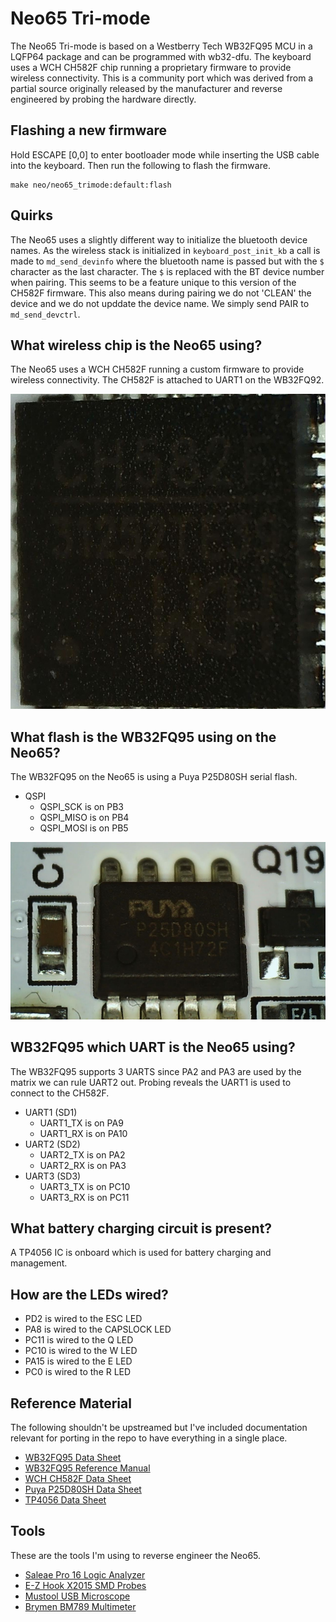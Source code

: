 # Neo65 Tri-mode
The Neo65 Tri-mode is based on a Westberry Tech WB32FQ95 MCU in a LQFP64 
package and can be programmed with wb32-dfu. The keyboard uses a WCH CH582F 
chip running a proprietary firmware to provide wireless connectivity. This is 
a community port which was derived from a partial source originally released 
by the manufacturer and reverse engineered by probing the hardware directly.


## Flashing a new firmware
Hold ESCAPE [0,0] to enter bootloader mode while inserting the USB cable into
the keyboard. Then run the following to flash the firmware.
```shell
make neo/neo65_trimode:default:flash
```


## Quirks
The Neo65 uses a slightly different way to initialize the bluetooth device
names. As the wireless stack is initialized in `keyboard_post_init_kb` a call
is made to `md_send_devinfo` where the bluetooth name is passed but with the
`$` character as the last character. The `$` is replaced with the BT device
number when pairing. This seems to be a feature unique to this version of the
CH582F firmware. This also means during pairing we do not 'CLEAN' the device
and we do not upddate the device name. We simply send PAIR to `md_send_devctrl`.


## What wireless chip is the Neo65 using?
The Neo65 uses a WCH CH582F running a custom firmware to provide wireless
connectivity. The CH582F is attached to UART1 on the WB32FQ92.

![WCH CH582F](documentation/wireless.jpg)


## What flash is the WB32FQ95 using on the Neo65?
The WB32FQ95 on the Neo65 is using a Puya P25D80SH serial flash.
* QSPI
   * QSPI_SCK  is on PB3
   * QSPI_MISO is on PB4
   * QSPI_MOSI is on PB5

![Puya P25D80SH](documentation/flash.jpg)


## WB32FQ95 which UART is the Neo65 using?
The WB32FQ95 supports 3 UARTS since PA2 and PA3 are used by the matrix we can
rule UART2 out. Probing reveals the UART1 is used to connect to the CH582F.
* UART1 (SD1)
   * UART1_TX is on PA9
   * UART1_RX is on PA10
* UART2 (SD2)
   * UART2_TX is on PA2
   * UART2_RX is on PA3
* UART3 (SD3)
   * UART3_TX is on PC10
   * UART3_RX is on PC11


## What battery charging circuit is present?
A TP4056 IC is onboard which is used for battery charging and management.


## How are the LEDs wired?
* PD2 is wired to the ESC LED
* PA8 is wired to the CAPSLOCK LED
* PC11 is wired to the Q LED
* PC10 is wired to the W LED
* PA15 is wired to the E LED
* PC0 is wired to the R LED

## Reference Material
The following shouldn't be upstreamed but I've included documentation relevant
for porting in the repo to have everything in a single place.
* [WB32FQ95 Data Sheet](documentation/EN_DS1104041_WB32FQ95xC_V01.pdf)
* [WB32FQ95 Reference Manual](documentation/EN_RM2905025_WB32FQ95xx_V01.pdf)
* [WCH CH582F Data Sheet](documentation/CH583DS1.PDF)
* [Puya P25D80SH Data Sheet](documentation/PUYA-P25Q80H-SSH-IT_C194872.pdf)
* [TP4056 Data Sheet](documentation/TP4056.pdf)


## Tools
These are the tools I'm using to reverse engineer the Neo65.

* [Saleae Pro 16 Logic Analyzer](https://www.saleae.com)
* [E-Z Hook X2015 SMD Probes](https://e-z-hook.com/test-hooks/micro-hook/x2015-ultra-thin-double-gripper-micro-test-hook/)
* [Mustool USB Microscope](https://www.eevblog.com/forum/testgear/mustool-g1200-digital-microscope-12mp-7-lcd-display-1-1200x/)
* [Brymen BM789 Multimeter](http://www.brymen.com/PD02BM780_789.html)
